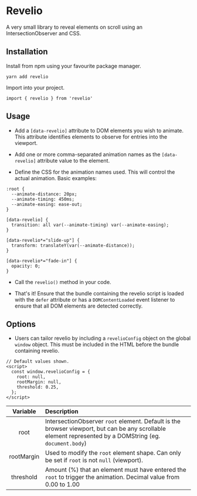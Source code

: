 # Revelio
A very small library to reveal elements on scroll using an IntersectionObserver and CSS.

## Installation
Install from npm using your favourite package manager.

```
yarn add revelio
```

Import into your project.

```
import { revelio } from 'revelio'
```

## Usage
- Add a `[data-revelio]` attribute to DOM elements you wish to animate. This attribute identifies elements to observe for entries into the viewport.

- Add one or more comma-separated animation names as the `[data-revelio]` attribute value to the element.

- Define the CSS for the animation names used. This will control the actual animation. Basic examples:

```
:root {
  --animate-distance: 20px;
  --animate-timing: 450ms;
  --animate-easing: ease-out;
}

[data-revelio] {
  transition: all var(--animate-timing) var(--animate-easing);
}

[data-revelio*="slide-up"] {
  transform: translateY(var(--animate-distance));
}

[data-revelio*="fade-in"] {
  opacity: 0;
}
```

- Call the `revelio()` method in your code.

- That's it! Ensure that the bundle containing the revelio script is loaded with the `defer` attribute or has a `DOMContentLoaded` event listener to ensure that all DOM elements are detected correctly.

## Options
- Users can tailor revelio by including a `revelioConfig` object on the global `window` object. This must be included in the HTML before the bundle containing revelio.

```
// Default values shown.
<script>
  const window.revelioConfig = {
    root: null,
    rootMargin: null,
    threshold: 0.25,
  };
</script>
```
|**Variable**|**Description**|
|:-----:|:-----|
|root|IntersectionObserver `root` element. Default is the browser viewport, but can be any scrollable element represented by a DOMString (eg. `document.body`)|
|rootMargin|Used to modify the `root` element shape. Can only be set if `root` is not `null` (viewport).|
|threshold|Amount (%) that an element must have entered the `root` to trigger the animation. Decimal value from 0.00 to 1.00|
